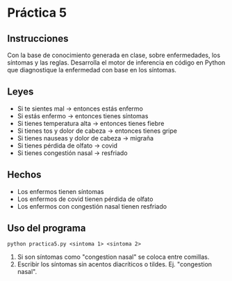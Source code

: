 # Práctica 5

## Instrucciones

Con la base de conocimiento generada en clase, sobre enfermedades, los síntomas y las reglas. Desarrolla el motor de inferencia en código en Python  que diagnostique la enfermedad con base en los síntomas.

## Leyes
- Si te sientes mal → entonces estás enfermo
- Si estás enfermo → entonces tienes síntomas
- Si tienes temperatura alta → entonces tienes fiebre
- Si tienes tos y dolor de cabeza → entonces tienes gripe
- Si tienes nauseas y dolor de cabeza → migraña
- Si tienes pérdida de olfato → covid
- Si tienes congestión nasal → resfriado

## Hechos
- Los enfermos tienen síntomas
- Los enfermos de covid tienen pérdida de olfato
- Los enfermos con congestión nasal tienen resfriado

## Uso del programa
`python practica5.py <sintoma 1> <sintoma 2>`

1. Si son síntomas como "congestion nasal" se coloca entre comillas.
2. Escribir los síntomas sin acentos diacríticos o tildes. Ej. "congestion nasal".

